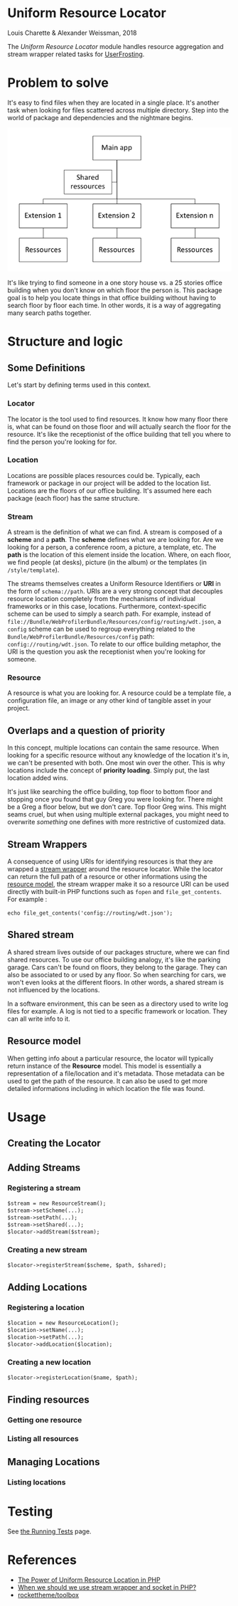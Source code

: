 # Uniform Resource Locator

Louis Charette & Alexander Weissman, 2018

The _Uniform Resource Locator_ module handles resource aggregation and stream wrapper related tasks for [UserFrosting](https://github.com/userfrosting/UserFrosting).

# Problem to solve

It's easy to find files when they are located in a single place. It's another task when looking for files scattered across multiple directory. Step into the world of package and dependencies and the nightmare begins.

![](images/Graph.png)

It's like trying to find someone in a one story house vs. a 25 stories office building when you don't know on which floor the person is. This package goal is to help you locate things in that office building without having to search floor by floor each time. In other words, it is a way of aggregating many search paths together.

# Structure and logic

## Some Definitions

Let's start by defining terms used in this context.

### Locator

The locator is the tool used to find resources. It know how many floor there is, what can be found on those floor and will actually search the floor for the resource. It's like the receptionist of the office building that tell you where to find the person you're looking for for.

### Location

Locations are possible places resources could be. Typically, each framework or package in our project will be added to the location list. Locations are the floors of our office building. It's assumed here each package (each floor) has the same structure.

### Stream

A stream is the definition of what we can find. A stream is composed of a **scheme** and a **path**. The **scheme** defines what we are looking for. Are we looking for a person, a conference room, a picture, a template, etc. The **path** is the location of this element inside the location. Where, on each floor, we find people (at desks), picture (in the album) or the templates (in `/style/template`).

The streams themselves creates a Uniform Resource Identifiers or **URI** in the form of `schema://path`. URIs are a very strong concept that decouples resource location completely from the mechanisms of individual frameworks or in this case, locations. Furthermore, context-specific scheme can be used to simply a search path. For example, instead of `file://Bundle/WebProfilerBundle/Resources/config/routing/wdt.json`, a `config` scheme can be used to regroup everything related to the `Bundle/WebProfilerBundle/Resources/config` path: `config://routing/wdt.json`. To relate to our office building metaphor, the URI is the question you ask the receptionist when you're looking for someone.

### Resource

A resource is what you are looking for. A resource could be a template file, a configuration file, an image or any other kind of tangible asset in your project.

## Overlaps and a question of priority

In this concept, multiple locations can contain the same resource. When looking for a specific resource without any knowledge of the location it's in, we can't be presented with both. One most win over the other. This is why locations include the concept of **priority loading**. Simply put, the last location added wins.

It's just like searching the office building, top floor to bottom floor and stopping once you found that guy Greg you were looking for. There might be a Greg a floor below, but we don't care. Top floor Greg wins. This might seams cruel, but when using multiple external packages, you might need to overwrite _something_ one defines with more restrictive of customized data.

## Stream Wrappers

A consequence of using URIs for identifying resources is that they are wrapped a [stream wrapper](http://www.php.net/manual/en/class.streamwrapper.php) around the resource locator. While the locator can return the full path of a resource or other informations using the [resource model](#resource-model), the stream wrapper make it so a resource URI can be used directly with built-in PHP functions such as `fopen` and `file_get_contents`. For example :

```
echo file_get_contents('config://routing/wdt.json');
```

## Shared stream

A shared stream lives outside of our packages structure, where we can find shared resources. To use our office building analogy, it's like the parking garage. Cars can't be found on floors, they belong to the garage. They can also be associated to or used by any floor. So when searching for cars, we won't even looks at the different floors. In other words, a shared stream is not influenced by the locations.

In a software environment, this can be seen as a directory used to write log files for example. A log is not tied to a specific framework or location. They can all write info to it.

## Resource model

When getting info about a particular resource, the locator will typically return instance of the **Resource** model. This model is essentially a representation of a file/location and it's metadata. Those metadata can be used to get the path of the resource. It can also be used to get more detailed informations including in which location the file was found.

# Usage

## Creating the Locator

## Adding Streams

### Registering a stream

```
$stream = new ResourceStream();
$stream->setScheme(...);
$stream->setPath(...);
$stream->setShared(...);
$locator->addStream($stream); 
```

### Creating a new stream

```
$locator->registerStream($scheme, $path, $shared); 
```

## Adding Locations

### Registering a location

```
$location = new ResourceLocation();
$location->setName(...);
$location->setPath(...);
$locator->addLocation($location); 
```

### Creating a new location

```
$locator->registerLocation($name, $path); 
```

## Finding resources

### Getting one resource

### Listing all resources

## Managing Locations

### Listing locations


# Testing

See [the Running Tests](RUNNING_TESTS.md) page.

# References

- [The Power of Uniform Resource Location in PHP](https://web.archive.org/web/20131116092917/http://webmozarts.com/2013/06/19/the-power-of-uniform-resource-location-in-php/)
- [When we should we use stream wrapper and socket in PHP?](https://stackoverflow.com/questions/11222498/when-we-should-we-use-stream-wrapper-and-socket-in-php)
- [rockettheme/toolbox](https://github.com/rockettheme/toolbox)
